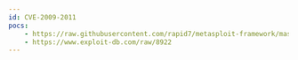 ```yaml
---
id: CVE-2009-2011
pocs:
    - https://raw.githubusercontent.com/rapid7/metasploit-framework/master/modules/exploits/windows/browser/dxstudio_player_exec.rb
    - https://www.exploit-db.com/raw/8922
---
```

